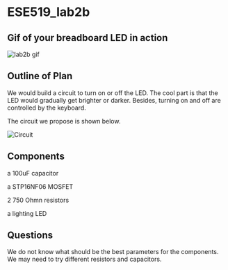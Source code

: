 # ESE519_lab2b
## Gif of your breadboard LED in action

![lab2b gif](https://user-images.githubusercontent.com/114015725/197112041-82d72d82-3be8-43cd-b500-0476492bc5b1.gif)

## Outline of Plan
We would build a circuit to turn on or off the LED. The cool part is that the LED would gradually get brighter or darker. Besides, turning on and off
are controlled by the keyboard. 

The circuit we propose is shown below.

![Circuit](https://user-images.githubusercontent.com/114015725/197113485-a21811c4-d9ba-4409-a051-a1490db8e589.jpeg)


## Components
a 100uF capacitor

a STP16NF06 MOSFET

2 750 Ohmn resistors

a lighting LED

## Questions
We do not know what should be the best parameters for the components. We may need to try different resistors and capacitors.
